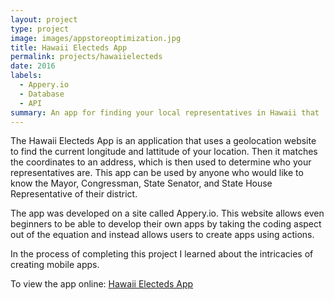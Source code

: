 ```yaml
---
layout: project
type: project
image: images/appstoreoptimization.jpg
title: Hawaii Electeds App
permalink: projects/hawaiielecteds
date: 2016
labels:
  - Appery.io
  - Database
  - API
summary: An app for finding your local representatives in Hawaii that  I developed for ICS 321.
---
```


The Hawaii Electeds App is an application that uses a geolocation website to find the current longitude and lattitude of your location. Then it matches the coordinates to an address, which is then used to determine who your representatives are. This app can be used by anyone who would like to know the Mayor, Congressman, State Senator, and State House Representative of their district.

The app was developed on a site called Appery.io. This website allows even beginners to be able to develop their own apps by taking the coding aspect out of the equation and instead allows users to create apps using actions. 

In the process of completing this project I learned about the intricacies of creating mobile apps.

To view the app online: [Hawaii Electeds App](http://bchun9.ics321.com/m/app/startScreen.html)

